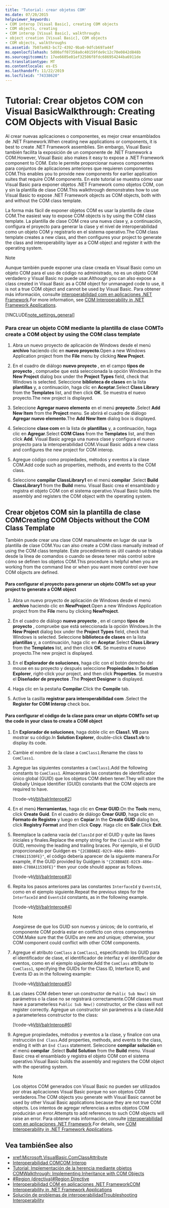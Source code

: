 ```yaml
---
title: 'Tutorial: crear objetos COM'
ms.date: 07/20/2015
helpviewer_keywords:
- COM interop [Visual Basic], creating COM objects
- COM objects, creating
- COM interop [Visual Basic], walkthroughs
- object creation [Visual Basic], COM objects
- COM objects, walkthroughs
ms.assetid: 7b07a463-bc72-4392-9ba0-9dfcb697a44f
ms.openlocfilehash: 5d00aff07358a0c40159fde9c12c70e0842d848b
ms.sourcegitcommit: 17ee6605e01ef32506f8fdc686954244ba6911de
ms.translationtype: MT
ms.contentlocale: es-ES
ms.lasthandoff: 11/22/2019
ms.locfileid: "74338620"
---
```

# <a name="walkthrough-creating-com-objects-with-visual-basic"></a><span data-ttu-id="46d11-102">Tutorial: Crear objetos COM con Visual Basic</span><span class="sxs-lookup"><span data-stu-id="46d11-102">Walkthrough: Creating COM Objects with Visual Basic</span></span>
<span data-ttu-id="46d11-103">Al crear nuevas aplicaciones o componentes, es mejor crear ensamblados de .NET Framework.</span><span class="sxs-lookup"><span data-stu-id="46d11-103">When creating new applications or components, it is best to create .NET Framework assemblies.</span></span> <span data-ttu-id="46d11-104">Sin embargo, Visual Basic también facilita la exposición de un componente de .NET Framework a COM.</span><span class="sxs-lookup"><span data-stu-id="46d11-104">However, Visual Basic also makes it easy to expose a .NET Framework component to COM.</span></span> <span data-ttu-id="46d11-105">Esto le permite proporcionar nuevos componentes para conjuntos de aplicaciones anteriores que requieren componentes COM.</span><span class="sxs-lookup"><span data-stu-id="46d11-105">This enables you to provide new components for earlier application suites that require COM components.</span></span> <span data-ttu-id="46d11-106">En este tutorial se muestra cómo usar Visual Basic para exponer objetos .NET Framework como objetos COM, con y sin la plantilla de clase COM.</span><span class="sxs-lookup"><span data-stu-id="46d11-106">This walkthrough demonstrates how to use Visual Basic to expose .NET Framework objects as COM objects, both with and without the COM class template.</span></span>  
  
 <span data-ttu-id="46d11-107">La forma más fácil de exponer objetos COM es usar la plantilla de clase COM.</span><span class="sxs-lookup"><span data-stu-id="46d11-107">The easiest way to expose COM objects is by using the COM class template.</span></span> <span data-ttu-id="46d11-108">La plantilla de clase COM crea una nueva clase y, a continuación, configura el proyecto para generar la clase y el nivel de interoperabilidad como un objeto COM y registrarlo en el sistema operativo.</span><span class="sxs-lookup"><span data-stu-id="46d11-108">The COM class template creates a new class, and then configures your project to generate the class and interoperability layer as a COM object and register it with the operating system.</span></span>  
  
> [!NOTE]
> <span data-ttu-id="46d11-109">Aunque también puede exponer una clase creada en Visual Basic como un objeto COM para el uso de código no administrado, no es un objeto COM verdadero y Visual Basic no puede usar.</span><span class="sxs-lookup"><span data-stu-id="46d11-109">Although you can also expose a class created in Visual Basic as a COM object for unmanaged code to use, it is not a true COM object and cannot be used by Visual Basic.</span></span> <span data-ttu-id="46d11-110">Para obtener más información, consulte [interoperabilidad com en aplicaciones .NET Framework](../../../visual-basic/programming-guide/com-interop/com-interoperability-in-net-framework-applications.md).</span><span class="sxs-lookup"><span data-stu-id="46d11-110">For more information, see [COM Interoperability in .NET Framework Applications](../../../visual-basic/programming-guide/com-interop/com-interoperability-in-net-framework-applications.md).</span></span>  
  
[!INCLUDE[note_settings_general](~/includes/note-settings-general-md.md)]  
  
### <a name="to-create-a-com-object-by-using-the-com-class-template"></a><span data-ttu-id="46d11-111">Para crear un objeto COM mediante la plantilla de clase COM</span><span class="sxs-lookup"><span data-stu-id="46d11-111">To create a COM object by using the COM class template</span></span>  
  
1. <span data-ttu-id="46d11-112">Abra un nuevo proyecto de aplicación de Windows desde el menú **archivo** haciendo clic en **nuevo proyecto**.</span><span class="sxs-lookup"><span data-stu-id="46d11-112">Open a new Windows Application project from the **File** menu by clicking **New Project**.</span></span>  
  
2. <span data-ttu-id="46d11-113">En el cuadro de diálogo **nuevo proyecto** , en el campo **tipos de proyecto** , compruebe que está seleccionada la opción Windows.</span><span class="sxs-lookup"><span data-stu-id="46d11-113">In the **New Project** dialog box under the **Project Types** field, check that Windows is selected.</span></span> <span data-ttu-id="46d11-114">Seleccione **biblioteca de clases** en la lista **plantillas** y, a continuación, haga clic en **Aceptar**.</span><span class="sxs-lookup"><span data-stu-id="46d11-114">Select **Class Library** from the **Templates** list, and then click **OK**.</span></span> <span data-ttu-id="46d11-115">Se muestra el nuevo proyecto.</span><span class="sxs-lookup"><span data-stu-id="46d11-115">The new project is displayed.</span></span>  
  
3. <span data-ttu-id="46d11-116">Seleccione **Agregar nuevo elemento** en el menú **proyecto** .</span><span class="sxs-lookup"><span data-stu-id="46d11-116">Select **Add New Item** from the **Project** menu.</span></span> <span data-ttu-id="46d11-117">Se abrirá el cuadro de diálogo **Agregar nuevo elemento**.</span><span class="sxs-lookup"><span data-stu-id="46d11-117">The **Add New Item** dialog box is displayed.</span></span>  
  
4. <span data-ttu-id="46d11-118">Seleccione **clase com** en la lista de **plantillas** y, a continuación, haga clic en **Agregar**.</span><span class="sxs-lookup"><span data-stu-id="46d11-118">Select **COM Class** from the **Templates** list, and then click **Add**.</span></span> <span data-ttu-id="46d11-119">Visual Basic agrega una nueva clase y configura el nuevo proyecto para la interoperabilidad COM.</span><span class="sxs-lookup"><span data-stu-id="46d11-119">Visual Basic adds a new class and configures the new project for COM interop.</span></span>  
  
5. <span data-ttu-id="46d11-120">Agregue código como propiedades, métodos y eventos a la clase COM.</span><span class="sxs-lookup"><span data-stu-id="46d11-120">Add code such as properties, methods, and events to the COM class.</span></span>  
  
6. <span data-ttu-id="46d11-121">Seleccione **compilar ClassLibrary1** en el menú **compilar** .</span><span class="sxs-lookup"><span data-stu-id="46d11-121">Select **Build ClassLibrary1** from the **Build** menu.</span></span> <span data-ttu-id="46d11-122">Visual Basic crea el ensamblado y registra el objeto COM con el sistema operativo.</span><span class="sxs-lookup"><span data-stu-id="46d11-122">Visual Basic builds the assembly and registers the COM object with the operating system.</span></span>  
  
## <a name="creating-com-objects-without-the-com-class-template"></a><span data-ttu-id="46d11-123">Crear objetos COM sin la plantilla de clase COM</span><span class="sxs-lookup"><span data-stu-id="46d11-123">Creating COM Objects without the COM Class Template</span></span>  
 <span data-ttu-id="46d11-124">También puede crear una clase COM manualmente en lugar de usar la plantilla de clase COM.</span><span class="sxs-lookup"><span data-stu-id="46d11-124">You can also create a COM class manually instead of using the COM class template.</span></span> <span data-ttu-id="46d11-125">Este procedimiento es útil cuando se trabaja desde la línea de comandos o cuando se desea tener más control sobre cómo se definen los objetos COM.</span><span class="sxs-lookup"><span data-stu-id="46d11-125">This procedure is helpful when you are working from the command line or when you want more control over how COM objects are defined.</span></span>  
  
#### <a name="to-set-up-your-project-to-generate-a-com-object"></a><span data-ttu-id="46d11-126">Para configurar el proyecto para generar un objeto COM</span><span class="sxs-lookup"><span data-stu-id="46d11-126">To set up your project to generate a COM object</span></span>  
  
1. <span data-ttu-id="46d11-127">Abra un nuevo proyecto de aplicación de Windows desde el menú **archivo** haciendo clic en **NewProject**.</span><span class="sxs-lookup"><span data-stu-id="46d11-127">Open a new Windows Application project from the **File** menu by clicking **NewProject**.</span></span>  
  
2. <span data-ttu-id="46d11-128">En el cuadro de diálogo **nuevo proyecto** , en el campo **tipos de proyecto** , compruebe que está seleccionada la opción Windows.</span><span class="sxs-lookup"><span data-stu-id="46d11-128">In the **New Project** dialog box under the **Project Types** field, check that Windows is selected.</span></span> <span data-ttu-id="46d11-129">Seleccione **biblioteca de clases** en la lista **plantillas** y, a continuación, haga clic en **Aceptar**.</span><span class="sxs-lookup"><span data-stu-id="46d11-129">Select **Class Library** from the **Templates** list, and then click **OK**.</span></span> <span data-ttu-id="46d11-130">Se muestra el nuevo proyecto.</span><span class="sxs-lookup"><span data-stu-id="46d11-130">The new project is displayed.</span></span>  
  
3. <span data-ttu-id="46d11-131">En el **Explorador de soluciones**, haga clic con el botón derecho del mouse en su proyecto y después seleccione **Propiedades**.</span><span class="sxs-lookup"><span data-stu-id="46d11-131">In **Solution Explorer**, right-click your project, and then click **Properties**.</span></span> <span data-ttu-id="46d11-132">Se muestra el **Diseñador de proyectos** .</span><span class="sxs-lookup"><span data-stu-id="46d11-132">The **Project Designer** is displayed.</span></span>  
  
4. <span data-ttu-id="46d11-133">Haga clic en la pestaña **Compilar**.</span><span class="sxs-lookup"><span data-stu-id="46d11-133">Click the **Compile** tab.</span></span>  
  
5. <span data-ttu-id="46d11-134">Active la casilla **registrar para interoperabilidad com** .</span><span class="sxs-lookup"><span data-stu-id="46d11-134">Select the **Register for COM Interop** check box.</span></span>  
  
#### <a name="to-set-up-the-code-in-your-class-to-create-a-com-object"></a><span data-ttu-id="46d11-135">Para configurar el código de la clase para crear un objeto COM</span><span class="sxs-lookup"><span data-stu-id="46d11-135">To set up the code in your class to create a COM object</span></span>  
  
1. <span data-ttu-id="46d11-136">En **Explorador de soluciones**, haga doble clic en **Class1. VB** para mostrar su código.</span><span class="sxs-lookup"><span data-stu-id="46d11-136">In **Solution Explorer**, double-click **Class1.vb** to display its code.</span></span>  
  
2. <span data-ttu-id="46d11-137">Cambie el nombre de la clase a `ComClass1`.</span><span class="sxs-lookup"><span data-stu-id="46d11-137">Rename the class to `ComClass1`.</span></span>  
  
3. <span data-ttu-id="46d11-138">Agregue las siguientes constantes a `ComClass1`.</span><span class="sxs-lookup"><span data-stu-id="46d11-138">Add the following constants to `ComClass1`.</span></span> <span data-ttu-id="46d11-139">Almacenarán las constantes de identificador único global (GUID) que los objetos COM deben tener.</span><span class="sxs-lookup"><span data-stu-id="46d11-139">They will store the Globally Unique Identifier (GUID) constants that the COM objects are required to have.</span></span>  
  
     [!code-vb[VbVbalrInterop#2](~/samples/snippets/visualbasic/VS_Snippets_VBCSharp/VbVbalrInterop/VB/Class1.vb#2)]  
  
4. <span data-ttu-id="46d11-140">En el menú **Herramientas**, haga clic en **Crear GUID**.</span><span class="sxs-lookup"><span data-stu-id="46d11-140">On the **Tools** menu, click **Create Guid**.</span></span> <span data-ttu-id="46d11-141">En el cuadro de diálogo **Crear GUID**, haga clic en **Formato de Registro** y luego en **Copiar**.</span><span class="sxs-lookup"><span data-stu-id="46d11-141">In the **Create GUID** dialog box, click **Registry Format** and then click **Copy**.</span></span> <span data-ttu-id="46d11-142">Haga clic en **Salir**.</span><span class="sxs-lookup"><span data-stu-id="46d11-142">Click **Exit**.</span></span>  
  
5. <span data-ttu-id="46d11-143">Reemplace la cadena vacía del `ClassId` por el GUID y quite las llaves iniciales y finales.</span><span class="sxs-lookup"><span data-stu-id="46d11-143">Replace the empty string for the `ClassId` with the GUID, removing the leading and trailing braces.</span></span> <span data-ttu-id="46d11-144">Por ejemplo, si el GUID proporcionado por Guidgen es `"{2C8B0AEE-02C9-486e-B809-C780A11530FE}"`, el código debería aparecer de la siguiente manera.</span><span class="sxs-lookup"><span data-stu-id="46d11-144">For example, if the GUID provided by Guidgen is `"{2C8B0AEE-02C9-486e-B809-C780A11530FE}"` then your code should appear as follows.</span></span>  
  
     [!code-vb[VbVbalrInterop#3](~/samples/snippets/visualbasic/VS_Snippets_VBCSharp/VbVbalrInterop/VB/Class1.vb#3)]  
  
6. <span data-ttu-id="46d11-145">Repita los pasos anteriores para las constantes `InterfaceId` y `EventsId`, como en el ejemplo siguiente.</span><span class="sxs-lookup"><span data-stu-id="46d11-145">Repeat the previous steps for the `InterfaceId` and `EventsId` constants, as in the following example.</span></span>  
  
     [!code-vb[VbVbalrInterop#4](~/samples/snippets/visualbasic/VS_Snippets_VBCSharp/VbVbalrInterop/VB/Class1.vb#4)]  
  
    > [!NOTE]
    > <span data-ttu-id="46d11-146">Asegúrese de que los GUID son nuevos y únicos; de lo contrario, el componente COM podría estar en conflicto con otros componentes COM.</span><span class="sxs-lookup"><span data-stu-id="46d11-146">Make sure that the GUIDs are new and unique; otherwise, your COM component could conflict with other COM components.</span></span>  
  
7. <span data-ttu-id="46d11-147">Agregue el atributo `ComClass` a `ComClass1`, especificando los GUID para el identificador de clase, el identificador de interfaz y el identificador de eventos, como en el ejemplo siguiente:</span><span class="sxs-lookup"><span data-stu-id="46d11-147">Add the `ComClass` attribute to `ComClass1`, specifying the GUIDs for the Class ID, Interface ID, and Events ID as in the following example:</span></span>  
  
     [!code-vb[VbVbalrInterop#5](~/samples/snippets/visualbasic/VS_Snippets_VBCSharp/VbVbalrInterop/VB/Class1.vb#5)]  
  
8. <span data-ttu-id="46d11-148">Las clases COM deben tener un constructor de `Public Sub New()` sin parámetros o la clase no se registrará correctamente.</span><span class="sxs-lookup"><span data-stu-id="46d11-148">COM classes must have a parameterless `Public Sub New()` constructor, or the class will not register correctly.</span></span> <span data-ttu-id="46d11-149">Agregue un constructor sin parámetros a la clase:</span><span class="sxs-lookup"><span data-stu-id="46d11-149">Add a parameterless constructor to the class:</span></span>  
  
     [!code-vb[VbVbalrInterop#6](~/samples/snippets/visualbasic/VS_Snippets_VBCSharp/VbVbalrInterop/VB/Class1.vb#6)]  
  
9. <span data-ttu-id="46d11-150">Agregue propiedades, métodos y eventos a la clase, y finalice con una instrucción `End Class`.</span><span class="sxs-lookup"><span data-stu-id="46d11-150">Add properties, methods, and events to the class, ending it with an `End Class` statement.</span></span> <span data-ttu-id="46d11-151">Seleccione **compilar solución** en el menú **compilar** .</span><span class="sxs-lookup"><span data-stu-id="46d11-151">Select **Build Solution** from the **Build** menu.</span></span> <span data-ttu-id="46d11-152">Visual Basic crea el ensamblado y registra el objeto COM con el sistema operativo.</span><span class="sxs-lookup"><span data-stu-id="46d11-152">Visual Basic builds the assembly and registers the COM object with the operating system.</span></span>  
  
    > [!NOTE]
    > <span data-ttu-id="46d11-153">Los objetos COM generados con Visual Basic no pueden ser utilizados por otras aplicaciones Visual Basic porque no son objetos COM verdaderos.</span><span class="sxs-lookup"><span data-stu-id="46d11-153">The COM objects you generate with Visual Basic cannot be used by other Visual Basic applications because they are not true COM objects.</span></span> <span data-ttu-id="46d11-154">Los intentos de agregar referencias a estos objetos COM producirán un error.</span><span class="sxs-lookup"><span data-stu-id="46d11-154">Attempts to add references to such COM objects will raise an error.</span></span> <span data-ttu-id="46d11-155">Para obtener más información, consulte [interoperabilidad com en aplicaciones .NET Framework](../../../visual-basic/programming-guide/com-interop/com-interoperability-in-net-framework-applications.md).</span><span class="sxs-lookup"><span data-stu-id="46d11-155">For details, see [COM Interoperability in .NET Framework Applications](../../../visual-basic/programming-guide/com-interop/com-interoperability-in-net-framework-applications.md).</span></span>  
  
## <a name="see-also"></a><span data-ttu-id="46d11-156">Vea también</span><span class="sxs-lookup"><span data-stu-id="46d11-156">See also</span></span>

- <xref:Microsoft.VisualBasic.ComClassAttribute>
- [<span data-ttu-id="46d11-157">Interoperabilidad COM</span><span class="sxs-lookup"><span data-stu-id="46d11-157">COM Interop</span></span>](../../../visual-basic/programming-guide/com-interop/index.md)
- [<span data-ttu-id="46d11-158">Tutorial: Implementación de la herencia mediante objetos COM</span><span class="sxs-lookup"><span data-stu-id="46d11-158">Walkthrough: Implementing Inheritance with COM Objects</span></span>](../../../visual-basic/programming-guide/com-interop/walkthrough-implementing-inheritance-with-com-objects.md)
- [<span data-ttu-id="46d11-159">#Region (directiva)</span><span class="sxs-lookup"><span data-stu-id="46d11-159">#Region Directive</span></span>](../../../visual-basic/language-reference/directives/region-directive.md)
- [<span data-ttu-id="46d11-160">Interoperabilidad COM en aplicaciones .NET Framework</span><span class="sxs-lookup"><span data-stu-id="46d11-160">COM Interoperability in .NET Framework Applications</span></span>](../../../visual-basic/programming-guide/com-interop/com-interoperability-in-net-framework-applications.md)
- [<span data-ttu-id="46d11-161">Solución de problemas de interoperabilidad</span><span class="sxs-lookup"><span data-stu-id="46d11-161">Troubleshooting Interoperability</span></span>](../../../visual-basic/programming-guide/com-interop/troubleshooting-interoperability.md)
